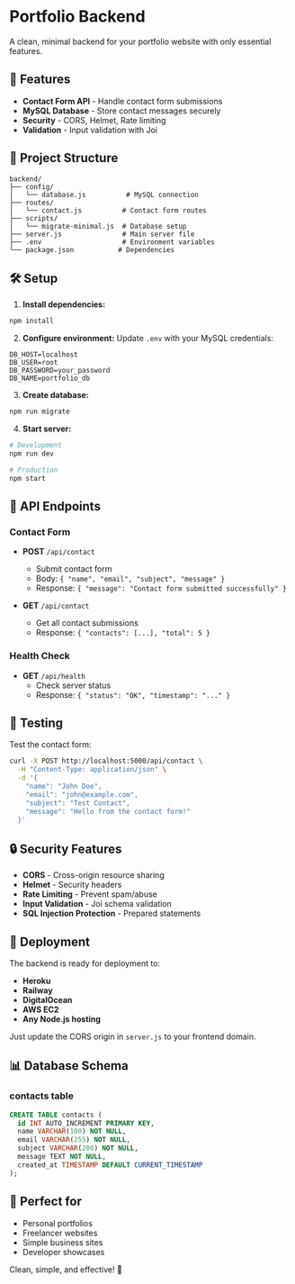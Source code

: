 # Portfolio Backend

A clean, minimal backend for your portfolio website with only essential features.

## 🚀 Features

- **Contact Form API** - Handle contact form submissions
- **MySQL Database** - Store contact messages securely
- **Security** - CORS, Helmet, Rate limiting
- **Validation** - Input validation with Joi

## 📁 Project Structure

```
backend/
├── config/
│   └── database.js          # MySQL connection
├── routes/
│   └── contact.js          # Contact form routes
├── scripts/
│   └── migrate-minimal.js  # Database setup
├── server.js               # Main server file
├── .env                    # Environment variables
└── package.json           # Dependencies
```

## 🛠️ Setup

1. **Install dependencies:**
```bash
npm install
```

2. **Configure environment:**
Update `.env` with your MySQL credentials:
```env
DB_HOST=localhost
DB_USER=root
DB_PASSWORD=your_password
DB_NAME=portfolio_db
```

3. **Create database:**
```bash
npm run migrate
```

4. **Start server:**
```bash
# Development
npm run dev

# Production
npm start
```

## 📡 API Endpoints

### Contact Form
- **POST** `/api/contact`
  - Submit contact form
  - Body: `{ "name", "email", "subject", "message" }`
  - Response: `{ "message": "Contact form submitted successfully" }`

- **GET** `/api/contact`
  - Get all contact submissions
  - Response: `{ "contacts": [...], "total": 5 }`

### Health Check
- **GET** `/api/health`
  - Check server status
  - Response: `{ "status": "OK", "timestamp": "..." }`

## 🧪 Testing

Test the contact form:
```bash
curl -X POST http://localhost:5000/api/contact \
  -H "Content-Type: application/json" \
  -d '{
    "name": "John Doe",
    "email": "john@example.com",
    "subject": "Test Contact",
    "message": "Hello from the contact form!"
  }'
```

## 🔒 Security Features

- **CORS** - Cross-origin resource sharing
- **Helmet** - Security headers
- **Rate Limiting** - Prevent spam/abuse
- **Input Validation** - Joi schema validation
- **SQL Injection Protection** - Prepared statements

## 🚀 Deployment

The backend is ready for deployment to:
- **Heroku**
- **Railway**
- **DigitalOcean**
- **AWS EC2**
- **Any Node.js hosting**

Just update the CORS origin in `server.js` to your frontend domain.

## 📊 Database Schema

### contacts table
```sql
CREATE TABLE contacts (
  id INT AUTO_INCREMENT PRIMARY KEY,
  name VARCHAR(100) NOT NULL,
  email VARCHAR(255) NOT NULL,
  subject VARCHAR(200) NOT NULL,
  message TEXT NOT NULL,
  created_at TIMESTAMP DEFAULT CURRENT_TIMESTAMP
);
```

## 🎯 Perfect for

- Personal portfolios
- Freelancer websites
- Simple business sites
- Developer showcases

Clean, simple, and effective! 🎉